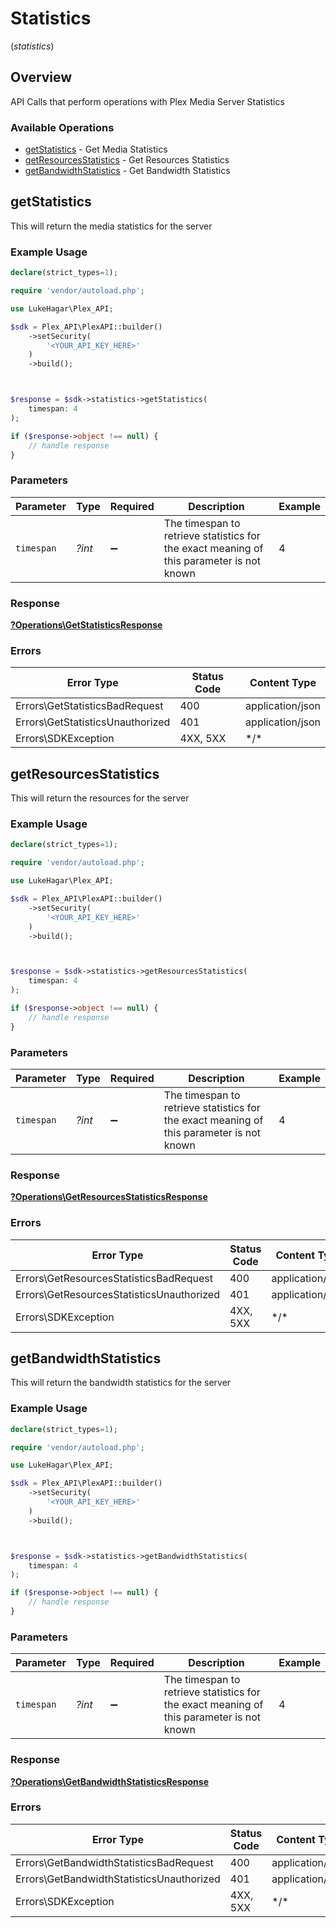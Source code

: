 # Statistics
(*statistics*)

## Overview

API Calls that perform operations with Plex Media Server Statistics


### Available Operations

* [getStatistics](#getstatistics) - Get Media Statistics
* [getResourcesStatistics](#getresourcesstatistics) - Get Resources Statistics
* [getBandwidthStatistics](#getbandwidthstatistics) - Get Bandwidth Statistics

## getStatistics

This will return the media statistics for the server

### Example Usage

<!-- UsageSnippet language="php" operationID="getStatistics" method="get" path="/statistics/media" -->
```php
declare(strict_types=1);

require 'vendor/autoload.php';

use LukeHagar\Plex_API;

$sdk = Plex_API\PlexAPI::builder()
    ->setSecurity(
        '<YOUR_API_KEY_HERE>'
    )
    ->build();



$response = $sdk->statistics->getStatistics(
    timespan: 4
);

if ($response->object !== null) {
    // handle response
}
```

### Parameters

| Parameter                                                                                 | Type                                                                                      | Required                                                                                  | Description                                                                               | Example                                                                                   |
| ----------------------------------------------------------------------------------------- | ----------------------------------------------------------------------------------------- | ----------------------------------------------------------------------------------------- | ----------------------------------------------------------------------------------------- | ----------------------------------------------------------------------------------------- |
| `timespan`                                                                                | *?int*                                                                                    | :heavy_minus_sign:                                                                        | The timespan to retrieve statistics for<br/>the exact meaning of this parameter is not known<br/> | 4                                                                                         |

### Response

**[?Operations\GetStatisticsResponse](../../Models/Operations/GetStatisticsResponse.md)**

### Errors

| Error Type                       | Status Code                      | Content Type                     |
| -------------------------------- | -------------------------------- | -------------------------------- |
| Errors\GetStatisticsBadRequest   | 400                              | application/json                 |
| Errors\GetStatisticsUnauthorized | 401                              | application/json                 |
| Errors\SDKException              | 4XX, 5XX                         | \*/\*                            |

## getResourcesStatistics

This will return the resources for the server

### Example Usage

<!-- UsageSnippet language="php" operationID="getResourcesStatistics" method="get" path="/statistics/resources" -->
```php
declare(strict_types=1);

require 'vendor/autoload.php';

use LukeHagar\Plex_API;

$sdk = Plex_API\PlexAPI::builder()
    ->setSecurity(
        '<YOUR_API_KEY_HERE>'
    )
    ->build();



$response = $sdk->statistics->getResourcesStatistics(
    timespan: 4
);

if ($response->object !== null) {
    // handle response
}
```

### Parameters

| Parameter                                                                                 | Type                                                                                      | Required                                                                                  | Description                                                                               | Example                                                                                   |
| ----------------------------------------------------------------------------------------- | ----------------------------------------------------------------------------------------- | ----------------------------------------------------------------------------------------- | ----------------------------------------------------------------------------------------- | ----------------------------------------------------------------------------------------- |
| `timespan`                                                                                | *?int*                                                                                    | :heavy_minus_sign:                                                                        | The timespan to retrieve statistics for<br/>the exact meaning of this parameter is not known<br/> | 4                                                                                         |

### Response

**[?Operations\GetResourcesStatisticsResponse](../../Models/Operations/GetResourcesStatisticsResponse.md)**

### Errors

| Error Type                                | Status Code                               | Content Type                              |
| ----------------------------------------- | ----------------------------------------- | ----------------------------------------- |
| Errors\GetResourcesStatisticsBadRequest   | 400                                       | application/json                          |
| Errors\GetResourcesStatisticsUnauthorized | 401                                       | application/json                          |
| Errors\SDKException                       | 4XX, 5XX                                  | \*/\*                                     |

## getBandwidthStatistics

This will return the bandwidth statistics for the server

### Example Usage

<!-- UsageSnippet language="php" operationID="getBandwidthStatistics" method="get" path="/statistics/bandwidth" -->
```php
declare(strict_types=1);

require 'vendor/autoload.php';

use LukeHagar\Plex_API;

$sdk = Plex_API\PlexAPI::builder()
    ->setSecurity(
        '<YOUR_API_KEY_HERE>'
    )
    ->build();



$response = $sdk->statistics->getBandwidthStatistics(
    timespan: 4
);

if ($response->object !== null) {
    // handle response
}
```

### Parameters

| Parameter                                                                                 | Type                                                                                      | Required                                                                                  | Description                                                                               | Example                                                                                   |
| ----------------------------------------------------------------------------------------- | ----------------------------------------------------------------------------------------- | ----------------------------------------------------------------------------------------- | ----------------------------------------------------------------------------------------- | ----------------------------------------------------------------------------------------- |
| `timespan`                                                                                | *?int*                                                                                    | :heavy_minus_sign:                                                                        | The timespan to retrieve statistics for<br/>the exact meaning of this parameter is not known<br/> | 4                                                                                         |

### Response

**[?Operations\GetBandwidthStatisticsResponse](../../Models/Operations/GetBandwidthStatisticsResponse.md)**

### Errors

| Error Type                                | Status Code                               | Content Type                              |
| ----------------------------------------- | ----------------------------------------- | ----------------------------------------- |
| Errors\GetBandwidthStatisticsBadRequest   | 400                                       | application/json                          |
| Errors\GetBandwidthStatisticsUnauthorized | 401                                       | application/json                          |
| Errors\SDKException                       | 4XX, 5XX                                  | \*/\*                                     |
